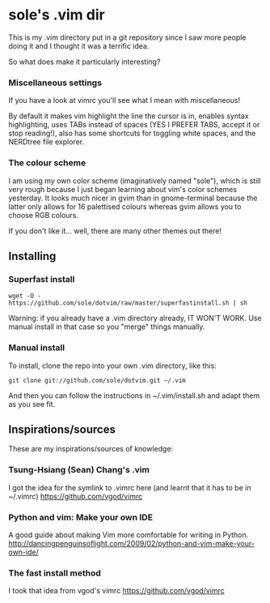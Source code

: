 sole's .vim dir
===============

This is my .vim directory put in a git repository since I saw more people doing it and I thought it was a terrific idea.

So what does make it particularly interesting?

### Miscellaneous settings ###

If you have a look at vimrc you'll see what I mean with miscellaneous!

By default it makes vim highlight the line the cursor is in, enables syntax highlighting, uses TABs instead of spaces (YES I PREFER TABS, accept it or stop reading!), also has some shortcuts for toggling white spaces, and the NERDtree file explorer.

### The colour scheme ###

I am using my own color scheme (imaginatively named "sole"), which is still very rough because I just began learning about vim's color schemes yesterday.
It looks much nicer in gvim than in gnome-terminal because the latter only allows for 16 palettised colours whereas gvim allows you to choose RGB colours.

If you don't like it... well, there are many other themes out there!

## Installing ##

### Superfast install ###

	wget -O - https://github.com/sole/dotvim/raw/master/superfastinstall.sh | sh

Warning: if you already have a .vim directory already, IT WON'T WORK.
Use manual install in that case so you "merge" things manually.

### Manual install ###

To install, clone the repo into your own .vim directory, like this:

	git clone git://github.com/sole/dotvim.git ~/.vim

And then you can follow the instructions in ~/.vim/install.sh and adapt them as you see fit.


## Inspirations/sources ##

These are my inspirations/sources of knowledge:

### Tsung-Hsiang (Sean) Chang's .vim ###

I got the idea for the symlink to .vimrc here (and learnt that it has to be in ~/.vimrc)
https://github.com/vgod/vimrc


### Python and vim: Make your own IDE ###

A good guide about making Vim more comfortable for writing in Python.
http://dancingpenguinsoflight.com/2009/02/python-and-vim-make-your-own-ide/

### The fast install method ###

I took that idea from vgod's vimrc
https://github.com/vgod/vimrc
